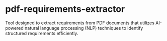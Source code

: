 # pdf-requirements-extractor
Tool designed to extract requirements from PDF documents that utilizes AI-powered natural language processing (NLP) techniques to identify structured requirements efficiently.
